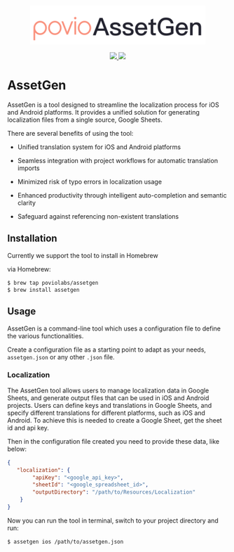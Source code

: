 <p align="center">
      <img src="Resources/Images/PovioAssetGen.png" width="400" max-width="90%" alt="PovioAssetGen" />
</p>
<p align="center">
    <a href="https://www.swift.org" alt="Swift">
        <img src="https://img.shields.io/badge/Swift-5.7-orange.svg" />
    </a>
    <a href="./LICENSE" alt="License">
        <img src="https://img.shields.io/badge/Licence-MIT-green.svg" />
    </a>
</p>

# AssetGen

AssetGen is a tool designed to streamline the localization process for iOS and Android platforms.
It provides a unified solution for generating localization files from a single source, Google Sheets.

There are several benefits of using the tool:

- Unified translation system for iOS and Android platforms

- Seamless integration with project workflows for automatic translation imports

- Minimized risk of typo errors in localization usage

- Enhanced productivity through intelligent auto-completion and semantic clarity

- Safeguard against referencing non-existent translations

## Installation

Currently we support the tool to install in Homebrew

via Homebrew:

```shell
$ brew tap poviolabs/assetgen
$ brew install assetgen
```

## Usage

AssetGen is a command-line tool which uses a configuration file to define the various functionalities.

Create a configuration file as a starting point to adapt as your needs, `assetgen.json` or any other `.json` file.

### Localization

The AssetGen tool allows users to manage localization data in Google Sheets, and generate output files that can be used in iOS and Android projects. Users can define keys and translations in Google Sheets, and specify different translations for different platforms, such as iOS and Android. To achieve this is needed to create a Google Sheet, get the sheet id and api key.

Then in the configuration file created you need to provide these data, like below:

```json
{
   "localization": {
        "apiKey": "<google_api_key>",
        "sheetId": "<google_spreadsheet_id>",
        "outputDirectory": "/path/to/Resources/Localization"
    }
}
```

Now you can run the tool in terminal, switch to your project directory and run:

```shell
$ assetgen ios /path/to/assetgen.json
```
